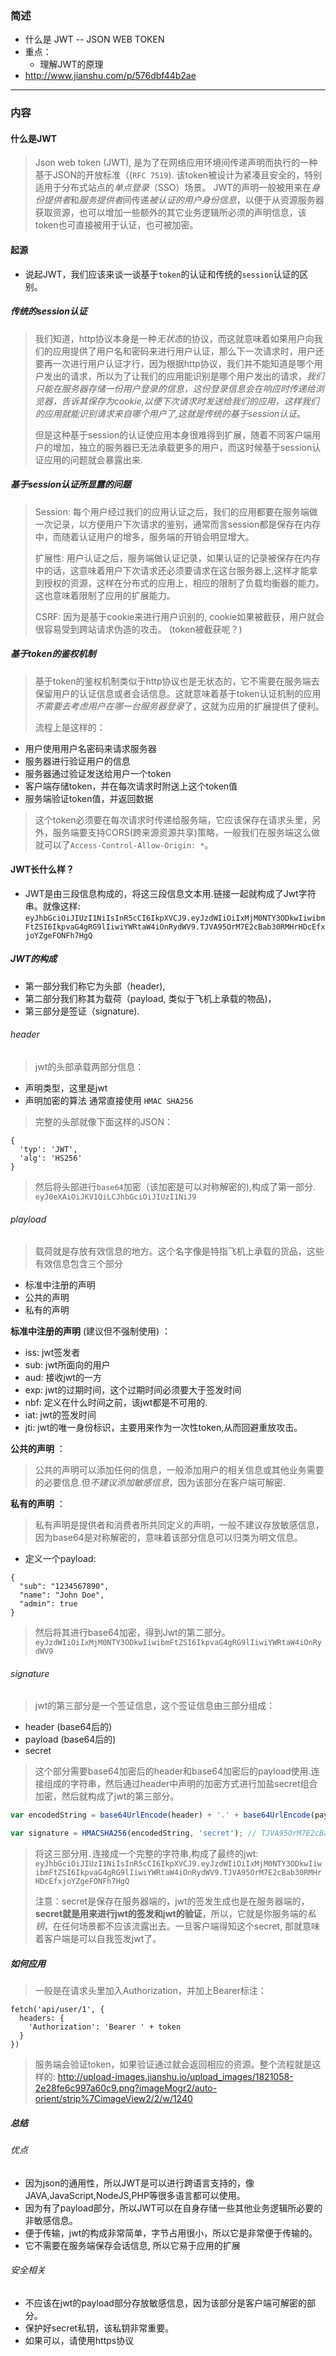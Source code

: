### 简述
* 什么是 JWT -- JSON WEB TOKEN
* 重点： 
    * 理解JWT的原理
* http://www.jianshu.com/p/576dbf44b2ae
***


### 内容

#### 什么是JWT
> Json web token (JWT), 是为了在网络应用环境间传递声明而执行的一种基于JSON的开放标准（(`RFC 7519`).
> 该token被设计为紧凑且安全的，特别适用于分布式站点的*单点登录*（SSO）场景。
> JWT的声明一般被用来在*身份提供者*和*服务提供者*间传递*被认证的用户身份信息*，以便于从资源服务器获取资源，也可以增加一些额外的其它业务逻辑所必须的声明信息，该token也可直接被用于认证，也可被加密。


#### 起源
* 说起JWT，我们应该来谈一谈基于`token`的认证和传统的`session`认证的区别。

##### 传统的session认证
> 我们知道，http协议本身是一种*无状态*的协议，而这就意味着如果用户向我们的应用提供了用户名和密码来进行用户认证，那么下一次请求时，用户还要再一次进行用户认证才行，因为根据http协议，我们并不能知道是哪个用户发出的请求，所以为了让我们的应用能识别是哪个用户发出的请求，*我们只能在服务器存储一份用户登录的信息，这份登录信息会在响应时传递给浏览器，告诉其保存为cookie,以便下次请求时发送给我们的应用，这样我们的应用就能识别请求来自哪个用户了,这就是传统的基于session认证*。
>
> 但是这种基于session的认证使应用本身很难得到扩展，随着不同客户端用户的增加，独立的服务器已无法承载更多的用户，而这时候基于session认证应用的问题就会暴露出来.

##### 基于session认证所显露的问题
> Session: 每个用户经过我们的应用认证之后，我们的应用都要在服务端做一次记录，以方便用户下次请求的鉴别，通常而言session都是保存在内存中，而随着认证用户的增多，服务端的开销会明显增大。
> 
> 扩展性: 用户认证之后，服务端做认证记录，如果认证的记录被保存在内存中的话，这意味着用户下次请求还必须要请求在这台服务器上,这样才能拿到授权的资源，这样在分布式的应用上，相应的限制了负载均衡器的能力。这也意味着限制了应用的扩展能力。
>
> CSRF: 因为是基于cookie来进行用户识别的, cookie如果被截获，用户就会很容易受到跨站请求伪造的攻击。 (token被截获呢？)

##### 基于token的鉴权机制
> 基于token的鉴权机制类似于http协议也是无状态的，它不需要在服务端去保留用户的认证信息或者会话信息。这就意味着基于token认证机制的应用*不需要去考虑用户在哪一台服务器登录*了，这就为应用的扩展提供了便利。
>
> 流程上是这样的：
* 用户使用用户名密码来请求服务器
* 服务器进行验证用户的信息
* 服务器通过验证发送给用户一个token
* 客户端存储token，并在每次请求时附送上这个token值
* 服务端验证token值，并返回数据
>
> 这个token必须要在每次请求时传递给服务端，它应该保存在请求头里，另外，服务端要支持CORS(跨来源资源共享)策略，一般我们在服务端这么做就可以了`Access-Control-Allow-Origin: *`。


#### JWT长什么样？
* JWT是由三段信息构成的，将这三段信息文本用.链接一起就构成了Jwt字符串。就像这样:
`eyJhbGciOiJIUzI1NiIsInR5cCI6IkpXVCJ9.eyJzdWIiOiIxMjM0NTY3ODkwIiwibmFtZSI6IkpvaG4gRG9lIiwiYWRtaW4iOnRydWV9.TJVA95OrM7E2cBab30RMHrHDcEfxjoYZgeFONFh7HgQ`

##### JWT的构成
* 第一部分我们称它为头部（header),
* 第二部分我们称其为载荷（payload, 类似于飞机上承载的物品)，
* 第三部分是签证（signature).

###### header
> jwt的头部承载两部分信息：
* 声明类型，这里是jwt
* 声明加密的算法 通常直接使用 `HMAC SHA256`
>
> 完整的头部就像下面这样的JSON：
```
{
  'typ': 'JWT',
  'alg': 'HS256'
}
```
>
> 然后将头部进行`base64`加密（该加密是可以对称解密的),构成了第一部分.
`eyJ0eXAiOiJKV1QiLCJhbGciOiJIUzI1NiJ9`

###### playload
> 载荷就是存放有效信息的地方。这个名字像是特指飞机上承载的货品，这些有效信息包含三个部分
* 标准中注册的声明
* 公共的声明
* 私有的声明

**标准中注册的声明** (建议但不强制使用) ：
* iss: jwt签发者
* sub: jwt所面向的用户
* aud: 接收jwt的一方
* exp: jwt的过期时间，这个过期时间必须要大于签发时间
* nbf: 定义在什么时间之前，该jwt都是不可用的.
* iat: jwt的签发时间
* jti: jwt的唯一身份标识，主要用来作为一次性token,从而回避重放攻击。

**公共的声明** ：
> 公共的声明可以添加任何的信息，一般添加用户的相关信息或其他业务需要的必要信息.但*不建议添加敏感信息*，因为该部分在客户端可解密.
>
**私有的声明** ：
> 私有声明是提供者和消费者所共同定义的声明，一般不建议存放敏感信息，因为base64是对称解密的，意味着该部分信息可以归类为明文信息。
>
* 定义一个payload:
```
{
  "sub": "1234567890",
  "name": "John Doe",
  "admin": true
}
```
> 然后将其进行base64加密，得到Jwt的第二部分。
`eyJzdWIiOiIxMjM0NTY3ODkwIiwibmFtZSI6IkpvaG4gRG9lIiwiYWRtaW4iOnRydWV9`

###### signature
> jwt的第三部分是一个签证信息，这个签证信息由三部分组成：
* header (base64后的)
* payload (base64后的)
* secret
> 这个部分需要base64加密后的header和base64加密后的payload使用.连接组成的字符串，然后通过header中声明的加密方式进行加盐secret组合加密，然后就构成了jwt的第三部分。
```javascript
var encodedString = base64UrlEncode(header) + '.' + base64UrlEncode(payload);

var signature = HMACSHA256(encodedString, 'secret'); // TJVA95OrM7E2cBab30RMHrHDcEfxjoYZgeFONFh7HgQ
```
>
> 将这三部分用`.`连接成一个完整的字符串,构成了最终的jwt:
`  eyJhbGciOiJIUzI1NiIsInR5cCI6IkpXVCJ9.eyJzdWIiOiIxMjM0NTY3ODkwIiwibmFtZSI6IkpvaG4gRG9lIiwiYWRtaW4iOnRydWV9.TJVA95OrM7E2cBab30RMHrHDcEfxjoYZgeFONFh7HgQ`
>
> 注意：secret是保存在服务器端的，jwt的签发生成也是在服务器端的，**secret就是用来进行jwt的签发和jwt的验证**，所以，它就是你服务端的*私钥*，在任何场景都不应该流露出去。一旦客户端得知这个secret, 那就意味着客户端是可以自我签发jwt了。


##### 如何应用
> 一般是在请求头里加入Authorization，并加上Bearer标注：
```
fetch('api/user/1', {
  headers: {
    'Authorization': 'Bearer ' + token
  }
})
```
> 服务端会验证token，如果验证通过就会返回相应的资源。整个流程就是这样的: http://upload-images.jianshu.io/upload_images/1821058-2e28fe6c997a60c9.png?imageMogr2/auto-orient/strip%7CimageView2/2/w/1240


##### 总结

###### 优点
* 因为json的通用性，所以JWT是可以进行跨语言支持的，像JAVA,JavaScript,NodeJS,PHP等很多语言都可以使用。
* 因为有了payload部分，所以JWT可以在自身存储一些其他业务逻辑所必要的非敏感信息。
* 便于传输，jwt的构成非常简单，字节占用很小，所以它是非常便于传输的。
* 它不需要在服务端保存会话信息, 所以它易于应用的扩展

###### 安全相关
* 不应该在jwt的payload部分存放敏感信息，因为该部分是客户端可解密的部分。
* 保护好secret私钥，该私钥非常重要。
* 如果可以，请使用https协议
